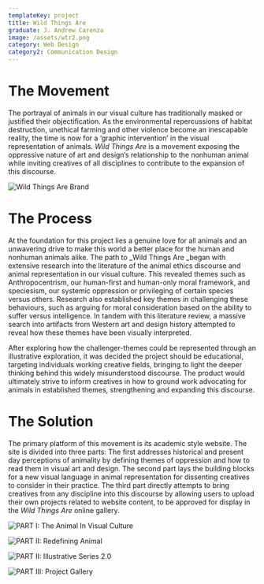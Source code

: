 ```yaml
---
templateKey: project
title: Wild Things Are
graduate: J. Andrew Carenza
image: /assets/wtr2.png
category: Web Design
category2: Communication Design
---
```

# The Movement 

The portrayal of animals in our visual culture has traditionally masked or justified their objectification. As the environmental repercussions of habitat destruction, unethical farming and other violence become an inescapable reality, the time is now for a ‘graphic intervention’ in the visual representation of animals. _Wild Things Are_ is a movement exposing the oppressive nature of art and design’s relationship to the nonhuman animal while inviting creatives of all disciplines to contribute to the expansion of this discourse.

![Wild Things Are Brand](/assets/wtr1.png)

# The Process

At the foundation for this project lies a genuine love for all animals and an unwavering drive to make this world a better place for the human and nonhuman animals alike. The path to _Wild Things Are _began with extensive research into the literature of the animal ethics discourse and animal representation in our visual culture. This revealed themes such as Anthropocentrism, our human-first and human-only moral framework, and speciesism, our systemic oppression or privileging of certain species versus others. Research also established key themes in challenging these behaviours, such as arguing for moral consideration based on the ability to suffer versus intelligence. In tandem with this literature review, a massive search into artifacts from Western art and design history attempted to reveal how these themes have been visually interpreted. 

After exploring how the challenger-themes could be represented through an illustrative exploration, it was decided the project should be educational, targeting individuals working creative fields, bringing to light the deeper thinking behind this widely misunderstood discourse. The product would ultimately strive to inform creatives in how to ground work advocating for animals in established themes, strengthening and expanding this discourse. 

# The Solution

The primary platform of this movement is its academic style website. The site is divided into three parts: The first addresses historical and present day perceptions of animality by defining themes of oppression  and how to read them in visual art and design. The second part lays the building blocks for a new visual language in animal representation for dissenting creatives to consider in their practice. The third part directly attempts to bring creatives from any discipline into this discourse by allowing users to upload their own projects related to website content, to be approved for display in the _Wild Things Are_ online gallery. 

![PART I: The Animal In Visual Culture](/assets/wtr3.png)

![PART II: Redefining Animal](/assets/wtr6.png)

![PART II: Illustrative Series 2.0](/assets/wtr7.png)

![PART III: Project Gallery](/assets/wtr4.png)
